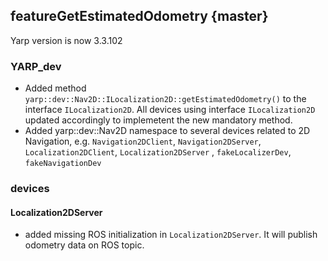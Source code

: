 featureGetEstimatedOdometry {master}
----------------------
Yarp version is now 3.3.102

### YARP_dev

* Added method `yarp::dev::Nav2D::ILocalization2D::getEstimatedOdometry()` to the interface `ILocalization2D`.
  All devices using interface `ILocalization2D` updated accordingly to implemetent the new mandatory method.
* Added yarp::dev::Nav2D namespace to several devices related to 2D Navigation, e.g. `Navigation2DClient`, `Navigation2DServer`, `Localization2DClient`, 
  `Localization2DServer` , `fakeLocalizerDev`, `fakeNavigationDev`

### devices

#### Localization2DServer
* added missing ROS initialization in `Localization2DServer`. It will publish odometry data on ROS topic.

